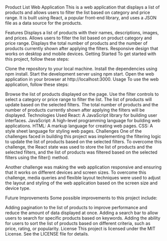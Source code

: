 Product List Web Application
This is a web application that displays a list of products and allows users to filter the list based on category and price range. It is built using React, a popular front-end library, and uses a JSON file as a data source for the products.

Features
Displays a list of products with their names, descriptions, images, and prices.
Allows users to filter the list based on product category and price range.
Displays the total number of products and the number of products currently shown after applying the filters.
Responsive design that works on desktop and mobile devices.
Getting Started
To get started with this project, follow these steps:

Clone the repository to your local machine.
Install the dependencies using npm install.
Start the development server using npm start.
Open the web application in your browser at http://localhost:3000.
Usage
To use the web application, follow these steps:

Browse the list of products displayed on the page.
Use the filter controls to select a category or price range to filter the list.
The list of products will update based on the selected filters.
The total number of products and the number of products currently shown after applying the filters will be displayed.
Technologies Used
React: A JavaScript library for building user interfaces.
JavaScript: A high-level programming language for building web applications.
HTML: A markup language for creating web pages.
CSS: A style sheet language for styling web pages.
Challenges
One of the challenges faced in building this project was implementing the filtering logic to update the list of products based on the selected filters. To overcome this challenge, the React state was used to store the list of products and the selected filters, and the list of products was filtered based on the selected filters using the filter() method.

Another challenge was making the web application responsive and ensuring that it works on different devices and screen sizes. To overcome this challenge, media queries and flexible layout techniques were used to adjust the layout and styling of the web application based on the screen size and device type.

Future Improvements
Some possible improvements to this project include:

Adding pagination to the list of products to improve performance and reduce the amount of data displayed at once.
Adding a search bar to allow users to search for specific products based on keywords.
Adding the ability for users to sort the list of products based on different criteria, such as price, rating, or popularity.
License
This project is licensed under the MIT License. See the LICENSE file for details.
